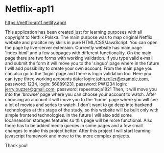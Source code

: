 # Netflix-ap11

https://netflix-ap11.netlify.app/

This application has been created just for learning purposes with all copyright to Netflix Polska. The main purpose was to map original Netflix website and pracitce my skills in pure HTML/CSS/JavaScript.
You can open the page by live-server extension. Currently website has main page 'index.html' and a few subpages with different functionality. On the main page there are two
forms with working validation. If you type valid e-mail and submit the form it will move you to the 'singup' page where in the future I will add possibility to create
your own account. From the main page you can also go to the 'login' page and there is login validation too. Here you can type three working accounts data:
login: john.roller@example.com, password: 1234,
login: 568891231, password: PW1234
login: jerry.buzzer@gmail.com, password: repeentacja1821
Then, it will move you into the 'browse' page where you can choose your account to watch. After choosing an account it will move you to the 'home' page where you will see
a lot of movies and series to watch. I don't want to go deep into backend technologies at this stage of the study, so this website will be built only with simple frontend
technologies. In the future I will also add some local/session storages features so this page will be more functional. Also there has to be added media queries in some pages
and a few small changes to make this project better. After this project I will start learning javascript framework and move to the more complex projects.

Thank you!

